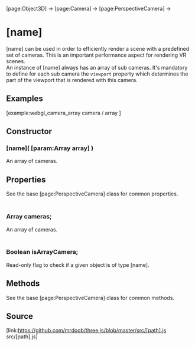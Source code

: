 [page:Object3D] → [page:Camera] → [page:PerspectiveCamera] →

# [name]

[name] can be used in order to efficiently render a scene with a predefined
set of cameras. This is an important performance aspect for rendering VR
scenes.  
An instance of [name] always has an array of sub cameras. It's mandatory to
define for each sub camera the `viewport` property which determines the part
of the viewport that is rendered with this camera.

## Examples

[example:webgl_camera_array camera / array ]

## Constructor

### [name]( [param:Array array] )

An array of cameras.

## Properties

See the base [page:PerspectiveCamera] class for common properties.

### <br/> Array cameras; <br/>

An array of cameras.

### <br/> Boolean isArrayCamera; <br/>

Read-only flag to check if a given object is of type [name].

## Methods

See the base [page:PerspectiveCamera] class for common methods.

## Source

[link:https://github.com/mrdoob/three.js/blob/master/src/[path].js
src/[path].js]

